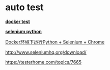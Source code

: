 # auto test

__[docker test](https://testerhome.com/topics/8148)__

__[selenium python](http://www.cnblogs.com/fnng/archive/2013/05/29/3106515.html)__

[Docker环境下运行Python + Selenium + Chrome][1]

http://www.seleniumhq.org/download/

https://testerhome.com/topics/7665

[1]: https://mp.weixin.qq.com/s?__biz=MzA5OTAyNzQ2OA==&mid=2649693775&idx=1&sn=5b91936d398309b29ab5c0f6025d0b6c&chksm=8893212cbfe4a83a44f2a18417d84ad1f975603d15147c2fe63d91c98d59daed1ca78eb83ccf&mpshare=1&scene=1&srcid=0411Vx0VOkfMy98GJaWclYbk&key=c5cd3f8d29694c86939783163eb878229d6e2e4026fa48afe0fbf6e8f1fa14aa3dd2bf1998b2f44880456ac52f1530355614202e6340e95d103428477e508002df266b1a9af1fde877a6091e4c29a422&ascene=0&uin=MTUyNzA5MjMyMg%3D%3D&devicetype=iMac+MacBookPro12%2C1+OSX+OSX+10.12+build(16A323)&version=11020201&pass_ticket=6UhrpaoYfb5jrqMq%2BeIgvvcJkgjBgkF8bgGoWFNawWTkT6bnfJ9vJzFHCWUzhV2W "psc"
